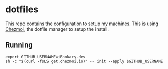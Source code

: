 # dotfiles

This repo contains the configuration to setup my machines. This is using [Chezmoi](
https://chezmoi.io), the dotfile manager to setup the install.

## Running 

```shell
export GITHUB_USERNAME=iBhokary-dev
sh -c "$(curl -fsLS get.chezmoi.io)" -- init --apply $GITHUB_USERNAME
